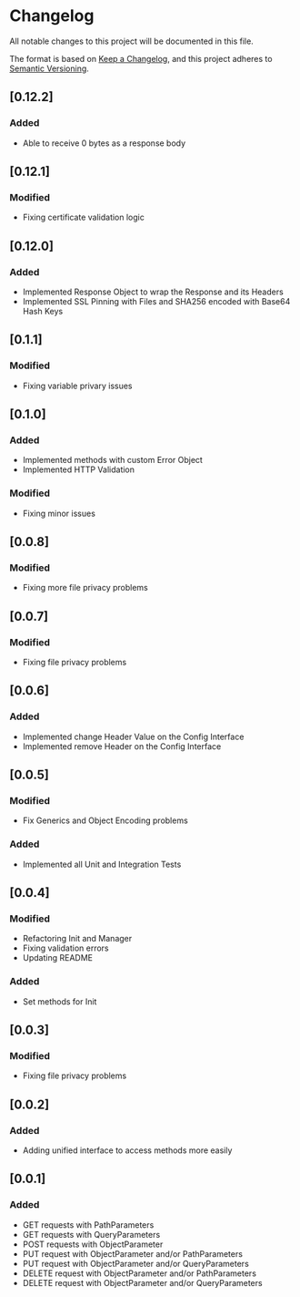# Changelog
All notable changes to this project will be documented in this file.

The format is based on [Keep a Changelog](https://keepachangelog.com/en/1.0.0/),
and this project adheres to [Semantic Versioning](https://semver.org/spec/v2.0.0.html).

## [0.12.2]
### Added
- Able to receive 0 bytes as a response body

## [0.12.1]
### Modified
- Fixing certificate validation logic

## [0.12.0]
### Added
- Implemented Response Object to wrap the Response and its Headers 
- Implemented SSL Pinning with Files and SHA256 encoded with Base64 Hash Keys

## [0.1.1]
### Modified
- Fixing variable privary issues

## [0.1.0]
### Added
- Implemented methods with custom Error Object
- Implemented HTTP Validation

### Modified
- Fixing minor issues

## [0.0.8]
### Modified
- Fixing more file privacy problems 

## [0.0.7]
### Modified
- Fixing file privacy problems 

## [0.0.6]
### Added
- Implemented change Header Value on the Config Interface
- Implemented remove Header on the Config Interface

## [0.0.5]
### Modified
- Fix Generics and Object Encoding problems

### Added
- Implemented all Unit and Integration Tests

## [0.0.4]
### Modified
- Refactoring Init and Manager
- Fixing validation errors
- Updating README

### Added
- Set methods for Init

## [0.0.3]
### Modified
- Fixing file privacy problems 

## [0.0.2]
### Added
- Adding unified interface to access methods more easily

## [0.0.1]
### Added
- GET requests with PathParameters
- GET requests with QueryParameters
- POST requests with ObjectParameter
- PUT request with ObjectParameter and/or PathParameters
- PUT request with ObjectParameter and/or QueryParameters
- DELETE request with ObjectParameter and/or PathParameters
- DELETE request with ObjectParameter and/or QueryParameters
